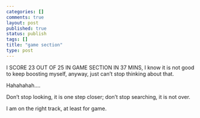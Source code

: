 ```yaml
--- 
categories: []
comments: true
layout: post
published: true
status: publish
tags: []
title: "game section"
type: post
---
```

<div id="msgcns!3725CC0EE38B1F6!245" class="bvMsg">I SCORE 23 OUT OF 25 IN GAME SECTION IN 37 MINS, I know it is not good to keep boosting myself, anyway, just can’t stop thinking about that.

Hahahahah….

Don’t stop looking, it is one step closer; don’t stop searching, it is not over.

I am on the right track, at least for game.</div>
